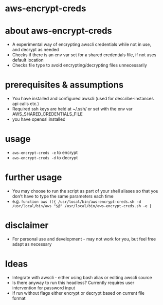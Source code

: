 # aws-encrypt-creds

# about aws-encrypt-creds
* A experimental way of encrypting awscli credentials while not in use, and decrypt as needed
* Checks if there is an env var set for a shared credentials file, if not uses default location
* Checks file type to avoid encrypting/decrypting files unnecessarily

# prerequisites & assumptions
* You have installed and configured awscli (used for describe-instances api calls etc.)
* Required ssh keys are held at ~/.ssh/ or set with the env var AWS_SHARED_CREDENTIALS_FILE
* you have openssl installed

# usage
* `aws-encrypt-creds -e` to encrypt
* `aws-encrypt-creds -d` to decrypt

# further usage
* You may choose to run the script as part of your shell aliases so that you don't have to type the same parameters each time
* e.g. `function aws (){
/usr/local/bin/aws-encrypt-creds.sh -d
/usr/local/bin/aws "$@"
/usr/local/bin/aws-encrypt-creds.sh -e
}`

# disclaimer
* For personal use and development - may not work for you, but feel free adapt as necessary

# Ideas
* Integrate with awscli - either using bash alias or editing awscli source
* Is there anyway to run this headless? Currently requires user intervention for password input
* If run without flags either encrypt or decrypt based on current file format
